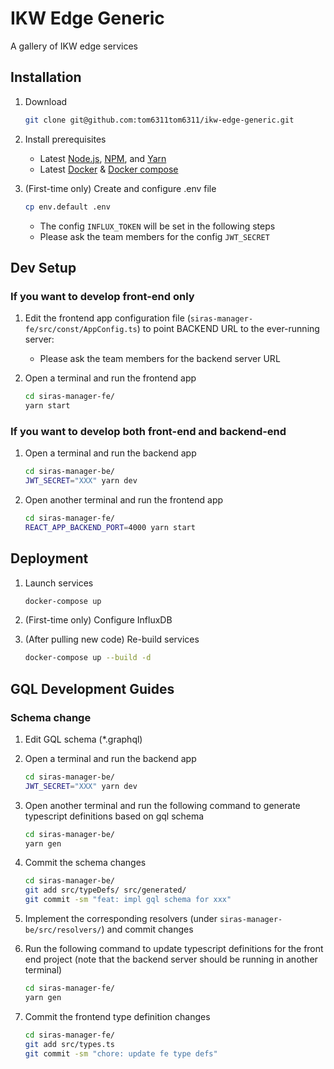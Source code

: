 # IKW Edge Generic

A gallery of IKW edge services

## Installation

1. Download

    ```bash
    git clone git@github.com:tom6311tom6311/ikw-edge-generic.git
    ```

2. Install prerequisites

    - Latest [Node.js](https://nodejs.org/en/), [NPM](https://www.npmjs.com), and [Yarn](https://classic.yarnpkg.com/lang/en/docs/install/#mac-stable)
    - Latest [Docker](https://www.docker.com/get-started/) & [Docker compose](https://docs.docker.com/compose/install/)

3. (First-time only) Create and configure .env file

    ```bash
    cp env.default .env
    ```

    - The config `INFLUX_TOKEN` will be set in the following steps
    - Please ask the team members for the config `JWT_SECRET`

## Dev Setup

### If you want to develop front-end only

1. Edit the frontend app configuration file (`siras-manager-fe/src/const/AppConfig.ts`) to point BACKEND URL to the ever-running server:

    - Please ask the team members for the backend server URL

2. Open a terminal and run the frontend app

    ```bash
    cd siras-manager-fe/
    yarn start
    ```

### If you want to develop both front-end and backend-end

1. Open a terminal and run the backend app

    ```bash
    cd siras-manager-be/
    JWT_SECRET="XXX" yarn dev
    ```

2. Open another terminal and run the frontend app

    ```bash
    cd siras-manager-fe/
    REACT_APP_BACKEND_PORT=4000 yarn start
    ```

## Deployment

1. Launch services

    ```bash
    docker-compose up
    ```

2. (First-time only) Configure InfluxDB

3. (After pulling new code) Re-build services

    ```bash
    docker-compose up --build -d
    ```

## GQL Development Guides

### Schema change

1. Edit GQL schema (*.graphql)
2. Open a terminal and run the backend app

    ```bash
    cd siras-manager-be/
    JWT_SECRET="XXX" yarn dev
    ```

3. Open another terminal and run the following command to generate typescript definitions based on gql schema

    ```bash
    cd siras-manager-be/
    yarn gen
    ```

4. Commit the schema changes

    ```bash
    cd siras-manager-be/
    git add src/typeDefs/ src/generated/
    git commit -sm "feat: impl gql schema for xxx"
    ```

5. Implement the corresponding resolvers (under `siras-manager-be/src/resolvers/`) and commit changes

6. Run the following command to update typescript definitions for the front end project (note that the backend server should be running in another terminal)

    ```bash
    cd siras-manager-fe/
    yarn gen
    ```

7. Commit the frontend type definition changes

    ```bash
    cd siras-manager-fe/
    git add src/types.ts
    git commit -sm "chore: update fe type defs"
    ```
